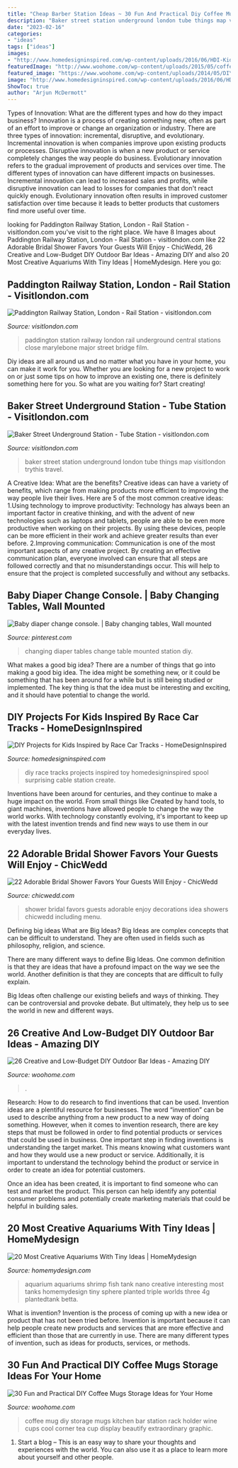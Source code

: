 ```yaml
---
title: "Cheap Barber Station Ideas ~ 30 Fun And Practical Diy Coffee Mugs Storage Ideas For Your Home"
description: "Baker street station underground london tube things map visitlondon trythis travel"
date: "2023-02-16"
categories:
- "ideas"
tags: ["ideas"]
images:
- "http://www.homedesigninspired.com/wp-content/uploads/2016/06/HDI-Kids-Projects-Inspired-by-Car-Tracks-17.jpg"
featuredImage: "http://www.woohome.com/wp-content/uploads/2015/05/coffee-mug-storage-ideas-woohome-14.jpg"
featured_image: "https://www.woohome.com/wp-content/uploads/2014/05/DIY-Outdoor-Bar-Station-20.jpg"
image: "http://www.homedesigninspired.com/wp-content/uploads/2016/06/HDI-Kids-Projects-Inspired-by-Car-Tracks-17.jpg"
ShowToc: true
author: "Arjun McDermott"
---
```



Types of Innovation: What are the different types and how do they impact business?
Innovation is a process of creating something new, often as part of an effort to improve or change an organization or industry. There are three types of innovation: incremental, disruptive, and evolutionary. Incremental innovation is when companies improve upon existing products or processes. Disruptive innovation is when a new product or service completely changes the way people do business. Evolutionary innovation refers to the gradual improvement of products and services over time.
The different types of innovation can have different impacts on businesses. Incremental innovation can lead to increased sales and profits, while disruptive innovation can lead to losses for companies that don't react quickly enough. Evolutionary innovation often results in improved customer satisfaction over time because it leads to better products that customers find more useful over time.

	

		
looking for Paddington Railway Station, London - Rail Station - visitlondon.com you've visit to the right place. We have 8 Images about Paddington Railway Station, London - Rail Station - visitlondon.com like 22 Adorable Bridal Shower Favors Your Guests Will Enjoy - ChicWedd, 26 Creative and Low-Budget DIY Outdoor Bar Ideas - Amazing DIY and also 20 Most Creative Aquariums With Tiny Ideas | HomeMydesign. Here you go:
		
    
## Paddington Railway Station, London - Rail Station - Visitlondon.com

<img loading=lazy src="https://cdn.londonandpartners.com/asset/87a8dc4b6db77400a3d1c62838736513.jpg" onerror="this.onerror=null;this.src='https://tse3.mm.bing.net/th?id=OIP.h6jcS223dACj0cYoOHNlEwHaEK&amp;pid=15.1';" alt="Paddington Railway Station, London - Rail Station - visitlondon.com">

_Source: visitlondon.com_

>paddington station railway london rail underground central stations close marylebone major street bridge film. 

	

Diy ideas are all around us and no matter what you have in your home, you can make it work for you. Whether you are looking for a new project to work on or just some tips on how to improve an existing one, there is definitely something here for you. So what are you waiting for? Start creating!

    
## Baker Street Underground Station - Tube Station - Visitlondon.com

<img loading=lazy src="https://cdn.londonandpartners.com/asset/dd69a9443de0969abfb69201fe336fe0.jpg" onerror="this.onerror=null;this.src='https://tse2.mm.bing.net/th?id=OIP.3WmpRD3glpq_tpIB_jNv4AHaEK&amp;pid=15.1';" alt="Baker Street Underground Station - Tube Station - visitlondon.com">

_Source: visitlondon.com_

>baker street station underground london tube things map visitlondon trythis travel. 

	

A Creative Idea: What are the benefits?
Creative ideas can have a variety of benefits, which range from making products more efficient to improving the way people live their lives. Here are 5 of the most common creative ideas: 
1.Using technology to improve productivity: Technology has always been an important factor in creative thinking, and with the advent of new technologies such as laptops and tablets, people are able to be even more productive when working on their projects. By using these devices, people can be more efficient in their work and achieve greater results than ever before. 
 2.Improving communication: Communication is one of the most important aspects of any creative project. By creating an effective communication plan, everyone involved can ensure that all steps are followed correctly and that no misunderstandings occur. This will help to ensure that the project is completed successfully and without any setbacks. 
 
    
## Baby Diaper Change Console. | Baby Changing Tables, Wall Mounted

<img loading=lazy src="https://i.pinimg.com/736x/0f/37/99/0f3799cea894965866f11c914b9781d5--baby-changing-tables-diy-changing-table-plans.jpg" onerror="this.onerror=null;this.src='https://tse1.mm.bing.net/th?id=OIP.Sikez2HaP62Bv5obWUwiuAHaLH&amp;pid=15.1';" alt="Baby diaper change console. | Baby changing tables, Wall mounted">

_Source: pinterest.com_

>changing diaper tables change table mounted station diy. 

	

What makes a good big idea?
There are a number of things that go into making a good big idea. The idea might be something new, or it could be something that has been around for a while but is still being studied or implemented. The key thing is that the idea must be interesting and exciting, and it should have potential to change the world.

    
## DIY Projects For Kids Inspired By Race Car Tracks - HomeDesignInspired

<img loading=lazy src="http://www.homedesigninspired.com/wp-content/uploads/2016/06/HDI-Kids-Projects-Inspired-by-Car-Tracks-17.jpg" onerror="this.onerror=null;this.src='https://tse3.mm.bing.net/th?id=OIP.3Cczj24QzPBLfCXE-A7-ewHaPs&amp;pid=15.1';" alt="DIY Projects for Kids Inspired by Race Car Tracks - HomeDesignInspired">

_Source: homedesigninspired.com_

>diy race tracks projects inspired toy homedesigninspired spool surprising cable station create. 

	

Inventions have been around for centuries, and they continue to make a huge impact on the world. From small things like Created by hand tools, to giant machines, inventions have allowed people to change the way the world works. With technology constantly evolving, it's important to keep up with the latest invention trends and find new ways to use them in our everyday lives.

    
## 22 Adorable Bridal Shower Favors Your Guests Will Enjoy - ChicWedd

<img loading=lazy src="http://chicwedd.com/wp-content/uploads/2019/11/Adorable-Bridal-Shower-Favors-Your-Guests-Will-Enjoy-1371758144239605912.jpg" onerror="this.onerror=null;this.src='https://tse2.mm.bing.net/th?id=OIP.vE2I59t6b9n4yHLs7zN58QHaNK&amp;pid=15.1';" alt="22 Adorable Bridal Shower Favors Your Guests Will Enjoy - ChicWedd">

_Source: chicwedd.com_

>shower bridal favors guests adorable enjoy decorations idea showers chicwedd including menu. 

	

Defining big ideas
What are Big Ideas?
Big Ideas are complex concepts that can be difficult to understand. They are often used in fields such as philosophy, religion, and science.

There are many different ways to define Big Ideas. One common definition is that they are ideas that have a profound impact on the way we see the world. Another definition is that they are concepts that are difficult to fully explain.

Big Ideas often challenge our existing beliefs and ways of thinking. They can be controversial and provoke debate. But ultimately, they help us to see the world in new and different ways.

    
## 26 Creative And Low-Budget DIY Outdoor Bar Ideas - Amazing DIY

<img loading=lazy src="https://www.woohome.com/wp-content/uploads/2014/05/DIY-Outdoor-Bar-Station-20.jpg" onerror="this.onerror=null;this.src='https://tse3.mm.bing.net/th?id=OIP.8QIUcUoT9jsexp1TH__UegHaLH&amp;pid=15.1';" alt="26 Creative and Low-Budget DIY Outdoor Bar Ideas - Amazing DIY">

_Source: woohome.com_

>. 

	

Research: How to do research to find inventions that can be used.
Invention ideas are a plentiful resource for businesses. The word “invention” can be used to describe anything from a new product to a new way of doing something. However, when it comes to invention research, there are key steps that must be followed in order to find potential products or services that could be used in business. 
One important step in finding inventions is understanding the target market. This means knowing what customers want and how they would use a new product or service. Additionally, it is important to understand the technology behind the product or service in order to create an idea for potential customers. 

Once an idea has been created, it is important to find someone who can test and market the product. This person can help identify any potential consumer problems and potentially create marketing materials that could be helpful in building sales.

    
## 20 Most Creative Aquariums With Tiny Ideas | HomeMydesign

<img loading=lazy src="http://homemydesign.com/wp-content/uploads/2015/10/interesting-shrimp-aquarium.jpg" onerror="this.onerror=null;this.src='https://tse3.mm.bing.net/th?id=OIP.bpXkdjUS1aumoiVuwvoShwHaLG&amp;pid=15.1';" alt="20 Most Creative Aquariums With Tiny Ideas | HomeMydesign">

_Source: homemydesign.com_

>aquarium aquariums shrimp fish tank nano creative interesting most tanks homemydesign tiny sphere planted triple worlds three 4g plantedtank betta. 

	

What is invention?
Invention is the process of coming up with a new idea or product that has not been tried before. Invention is important because it can help people create new products and services that are more effective and efficient than those that are currently in use. There are many different types of invention, such as ideas for products, services, or methods.

    
## 30 Fun And Practical DIY Coffee Mugs Storage Ideas For Your Home

<img loading=lazy src="http://www.woohome.com/wp-content/uploads/2015/05/coffee-mug-storage-ideas-woohome-14.jpg" onerror="this.onerror=null;this.src='https://tse2.mm.bing.net/th?id=OIP.cbk5t7qO7J-GtWT9WQrTQAHaJ4&amp;pid=15.1';" alt="30 Fun and Practical DIY Coffee Mugs Storage Ideas for Your Home">

_Source: woohome.com_

>coffee mug diy storage mugs kitchen bar station rack holder wine cups cool corner tea cup display beautify extraordinary graphic. 

	

1. Start a blog – This is an easy way to share your thoughts and experiences with the world. You can also use it as a place to learn more about yourself and other people.

